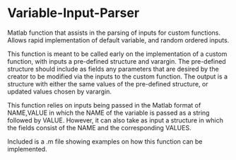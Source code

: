 # Variable-Input-Parser
Matlab function that assists in the parsing of inputs for custom functions. Allows rapid implementation of default variable, and random ordered inputs.

This function is meant to be called early on the implementation of a custom function, with inputs a pre-defined structure and varargin. The pre-defined structure should include as fields any parameters that are desired by the creator to be modified via the inputs to the custom function. The output is a structure with either the same values of the pre-defined structure, or updated values chosen by varargin.

This function relies on inputs being passed in the Matlab format of NAME,VALUE in which the NAME of the variable is passed as a string followed by VALUE. However, it can also take as input a structure in which the fields consist of the NAME and the corresponding VALUES.

Included is a .m file showing examples on how this function can be implemented.
